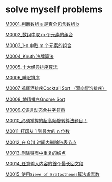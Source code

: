 <!--
 * @Date        : 2020-06-17 22:05:08
 * @LastEditors : anlzou
 * @Github      : https://github.com/anlzou
 * @LastEditTime: 2020-10-24 20:26:06
 * @FilePath    : \algorithm\docs\myself.md
 * @Describe    : 
--> 
# solve myself problems
[M0001_判断数组 a 是否全包含数组 b ](../problems/M0001_ArrSearchingArr.md)

[M0002_数组中取 m 个元素的组合](../problems/M0002_ArrGetM2Comb.md)

[M0003_1-n 中取 m 个元素的组合](../problems/M0003_Combination.md)

[M0004_Knuth 洗牌算法](../problems/M0004_Knuth.md)

[M0005_十大经典排序算法](../problems/M0005_TenBaseSort.md)

[M0006_睡眠排序](../problems/M0006_SleepSort.md)

[M0007_鸡尾酒排序Cocktail Sort （双向冒泡排序）](../problems/M0007_CocktailSort.md)

[M0008_地精排序Gnome Sort](../problems/M0008_GnomeSort.md)

[M0009_C语言动态合并字符串](../problems/M0009_concatenate-string.md)

[M0010_必须掌握的超高频旋转算法题目！](../problems/M0010_RotateString.md)

[M0011_打印从 1 到最大的 n 位数](../problems/M0011_print1ToMaxOfNDigits.md)

[M0012_在 O(1) 时间内删除链表节点](../problems/M0012_delete-ListNode-is-O(1).md)

[M0013_删除链表中重复的结点](../problems/M0013_deleteDuplicationListnode.md)

[M0014_任意输入内容的首个最长回文段](../problems/M0014_The_first_largest_palindrome_string_in_a_string.md)

[M0015_使用`Sieve of Eratosthenes`算法求素数](../problems/myself/M0015_how_much_primes.md)